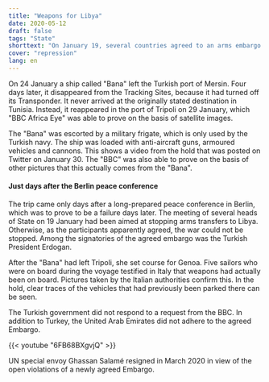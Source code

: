 ```yaml
---
title: "Weapons for Libya"
date: 2020-05-12
draft: false
tags: "State"
shorttext: "On January 19, several countries agreed to an arms embargo on Libya. Days later, Turkey shipped weapons to Tripoli."
cover: "repression"
lang: en
---
```


On 24 January a ship called "Bana" left the Turkish port of Mersin. Four days later, it disappeared from the Tracking Sites, because it had turned off its Transponder. It never arrived at the originally stated destination in Tunisia. Instead, it reappeared in the port of Tripoli on 29 January, which "BBC Africa Eye" was able to prove on the basis of satellite images.

The "Bana" was escorted by a military frigate, which is only used by the Turkish navy. The ship was loaded with anti-aircraft guns, armoured vehicles and cannons. This shows a video from the hold that was posted on Twitter on January 30. The "BBC" was also able to prove on the basis of other pictures that this actually comes from the "Bana".

#### Just days after the Berlin peace conference

The trip came only days after a long-prepared peace conference in Berlin, which was to prove to be a failure days later. The meeting of several heads of State on 19 January had been aimed at stopping arms transfers to Libya. Otherwise, as the participants apparently agreed, the war could not be stopped. Among the signatories of the agreed embargo was the Turkish President Erdogan.

After the "Bana" had left Tripoli, she set course for Genoa. Five sailors who were on board during the voyage testified in Italy that weapons had actually been on board. Pictures taken by the Italian authorities confirm this. In the hold, clear traces of the vehicles that had previously been parked there can be seen.

The Turkish government did not respond to a request from the BBC. In addition to Turkey, the United Arab Emirates did not adhere to the agreed Embargo.

{{< youtube "6FB68BXgvjQ" >}}

UN special envoy Ghassan Salamé resigned in March 2020 in view of the open violations of a newly agreed Embargo.
